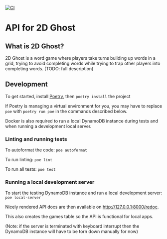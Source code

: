 [![CI](https://github.com/k2bd/ghost-api/actions/workflows/ci.yml/badge.svg)](https://github.com/k2bd/ghost-api/actions/workflows/ci.yml)

# API for 2D Ghost

## What is 2D Ghost?

2D Ghost is a word game where players take turns building up words in a grid, trying to avoid completing words while trying to trap other players into completing words. (TODO: full description)

## Development
To get started, install [Poetry](https://python-poetry.org/), then `poetry install` the project

If Poetry is managing a virtual environment for you, you may have to replace `poe` with `poetry run poe` in the commands described below.

Docker is also required to run a local DynamoDB instance during tests and when running a development local server.

### Linting and running tests

To autoformat the code: `poe autoformat`

To run linting: `poe lint`

To run all tests: `poe test`

### Running a local development server

To start the testing DynamoDB instance and run a local development server: `poe local-server`

Nicely rendered API docs are then available on http://127.0.0.1:8000/redoc.

This also creates the games table so the API is functional for local apps.

(Note: if the server is terminated with keyboard interrupt then the DynamoDB instance will have to be torn down manually for now)
